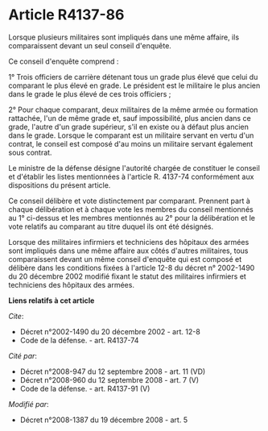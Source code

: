 # Article R4137-86

Lorsque plusieurs militaires sont impliqués dans une même affaire, ils comparaissent devant un seul conseil d'enquête. 

Ce conseil d'enquête comprend : 

1° Trois officiers de carrière détenant tous un grade plus élevé que celui du comparant le plus élevé en grade. Le président
est le militaire le plus ancien dans le grade le plus élevé de ces trois officiers ; 

2° Pour chaque comparant, deux militaires de la même armée ou formation rattachée, l'un de même grade et, sauf impossibilité,
plus ancien dans ce grade, l'autre d'un grade supérieur, s'il en existe ou à défaut plus ancien dans le grade. Lorsque le
comparant est un militaire servant en vertu d'un contrat, le conseil est composé d'au moins un militaire servant également
sous contrat. 

Le ministre de la défense désigne l'autorité chargée de constituer le conseil et d'établir les listes mentionnées à l'article
R. 4137-74 conformément aux dispositions du présent article. 

Ce conseil délibère et vote distinctement par comparant. Prennent part à chaque délibération et à chaque vote les membres du
conseil mentionnés au 1° ci-dessus et les membres mentionnés au 2° pour la délibération et le vote relatifs au comparant au
titre duquel ils ont été désignés. 

Lorsque des militaires infirmiers et techniciens des hôpitaux des armées sont impliqués dans une même affaire aux côtés
d'autres militaires, tous comparaissent devant un même conseil d'enquête qui est composé et délibère dans les conditions
fixées à l'article 12-8 du décret n° 2002-1490 du 20 décembre 2002 modifié fixant le statut des militaires infirmiers et
techniciens des hôpitaux des armées.

**Liens relatifs à cet article**

_Cite_:

  - Décret n°2002-1490 du 20 décembre 2002 - art. 12-8
  - Code de la défense. - art. R4137-74

_Cité par_:

  - Décret n°2008-947 du 12 septembre 2008 - art. 11 (VD)
  - Décret n°2008-960 du 12 septembre 2008 - art. 7 (V)
  - Code de la défense. - art. R4137-91 (V)

_Modifié par_:

  - Décret n°2008-1387 du 19 décembre 2008 - art. 5
